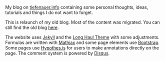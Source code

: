 My blog on [tiefenauer.info](http://www.tiefenauer.info) containing some personal thoughts, ideas, tutorials and things I do not want to forget.

This is relaunch of my old blog. Most of the content was migrated. You can still find the old blog [here](http://legacy.tiefenauer.info).

The website uses [Jekyll](https://jekyllrb.com/) and the [Long Haul Theme](https://github.com/brianmaierjr/long-haul) with some adjustments. Formulas are written with [Mathjax](https://www.mathjax.org/) and some page elements use [Bootstrap](http://getbootstrap.com/). Some pages use [Hypothes.is](https://web.hypothes.is/) for users to make annotations directly on the page. The comment system is powered by [Disqus](https://disqus.com/).

